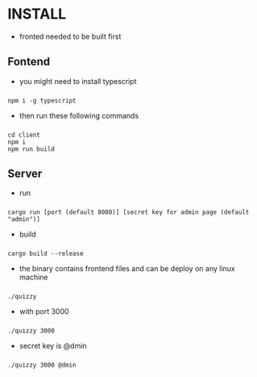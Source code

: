 # INSTALL

- fronted needed to be built first

## Fontend

- you might need to install typescript

###

    npm i -g typescript

- then run these following commands

###

    cd client
    npm i
    npm run build

## Server

- run

###

    cargo run [port (default 8080)] [secret key for admin page (default "admin")]

- build

###

    cargo build --release

- the binary contains frontend files and can be deploy on any linux machine

###

    ./quizzy

- with port 3000

###

    ./quizzy 3000

- secret key is @dmin

###

    ./quizzy 3000 @dmin
